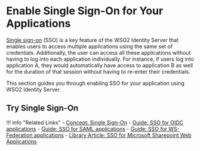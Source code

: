 # Enable Single Sign-On for Your Applications

[Single sign-on](../../../references/concepts/single-sign-on) (SSO) is a key feature of the WSO2 Identity Server that enables users to access multiple applications using the
same set of credentials. Additionally, the user can access all these applications without having to log into each 
application individually. For instance, if users log into application A, they would automatically have access to 
application B as well for the duration of that session without having to re-enter their credentials.

This section guides you through enabling SSO for your application using WSO2 Identity Server.

## Try Single Sign-On

!!! info "Related Links"
    -   [Concept: Single Sign-On](../../../references/concepts/single-sign-on)
    -   [Guide: SSO for OIDC applications](../sso-for-oidc)
    -   [Guide: SSO for SAML applications](../sso-for-saml)
    -   [Guide: SSO for WS-Federation applications](../configure-ws-federation-single-sign-on)
    <!--- -   [Guide: SSO for Native iOS Applications](../configure-single-sign-on-for-native-ios-applications-with-wso2-identity-server)-->
    <!--- -   [Guide: SSO between apps that use Heterogeneous Authentication Protocols](TODO:insert-link-to-guides)-->
    -   [Library Article: SSO for Microsoft Sharepoint Web Applications](https://wso2.com/library/tutorials/2015/05/tutorial-sso-for-microsoft-sharepoint-web-applications-with-wso2-identity-server/)


